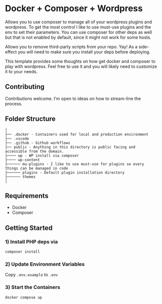 # Docker + Composer + Wordpress

Allows you to use composer to manage all of your wordpress plugins and wordpress. To get the most control I like to use must-use plugins and the env to set their parameters. You can use composer for other deps as well but that is not enabled by default, since it might not work for some hosts.

Allows you to remove third-party scripts from your repo. Yay! As a side-effect you will need to make sure you install your deps before deploying.

This template provides some thoughts on how get docker and composer to play with wordpress. Feel free to use it and you will likely need to customize it to your needs.

## Contributing

Contributions welcome. I'm open to ideas on how to stream-line the process.

## Folder Structure

    │
    ├── .docker - Containers used for local and production environment
    ├── .vscode
    ├── .github - Github workflows
    ├── public - Anything in this directory is public facing and accessible from the domain.
    ├──── wp - WP install via composer
    ├──── wp-content
    ├────── mu-plugins - I like to use must-use for plugins so every things can be managed in code
    ├────── plugins - Default plugin installation directory
    ├────── themes
    │

## Requirements

* Docker
* Composer

## Getting Started

### 1) Install PHP deps via

```sh
composer install
```

### 2) Update Environment Variables

Copy `.env.example` to `.env`

### 3) Start the Containers

```sh
docker compose up
```
